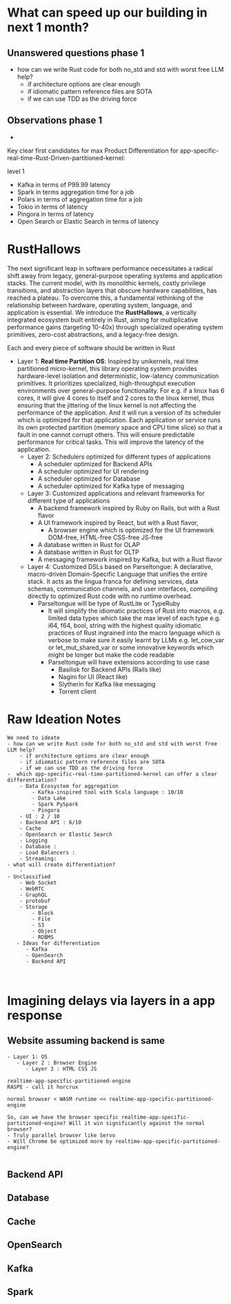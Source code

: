 # What can speed up our building in next 1 month?

## Unanswered questions phase 1
- how can we write Rust code for both no_std and std with worst free LLM help?
    - if architecture options are clear enough
    - if idiomatic pattern reference files are SOTA
    - if we can use TDD as the driving force



## Observations phase 1

-  



















Key clear first candidates for max Product Differentiation for app-specific-real-time-Rust-Driven-partitioned-kernel:

level 1
- Kafka in terms of P99.99 latency
- Spark in terms aggregation time for a job
- Polars in terms of aggregation time for a job
- Tokio in terms of latency
- Pingora in terms of latency
- Open Search or Elastic Search in terms of latency





# RustHallows

The next significant leap in software performance necessitates a radical shift away from legacy, general-purpose operating systems and application stacks. The current model, with its monolithic kernels, costly privilege transitions, and abstraction layers that obscure hardware capabilities, has reached a plateau. To overcome this, a fundamental rethinking of the relationship between hardware, operating system, language, and application is essential. We introduce the **RustHallows**, a vertically integrated ecosystem built entirely in Rust, aiming for multiplicative performance gains (targeting 10-40x) through specialized operating system primitives, zero-cost abstractions, and a legacy-free design.

Each and every piece of software should be written in Rust


- Layer 1: **Real time Partition OS**: Inspired by unikernels, real time partitioned micro-kernel, this library operating system provides hardware-level isolation and deterministic, low-latency communication primitives. It prioritizes specialized, high-throughput execution environments over general-purpose functionality. For e.g. if a linux has 6 cores, it will give 4 cores to itself and 2 cores to the linux kernel, thus ensuring that the jittering of the linux kernel is not affecting the performance of the application. And it will run a version of its scheduler which is optimized for that application. Each application or service runs its own protected partition (memory space and CPU time slice) so that a fault in one cannot corrupt others. This will ensure predictable performance for critical tasks. This will improve the latency of the application.
    - Layer 2: Schedulers optimized for different types of applications
        - A scheduler optimized for Backend APIs
        - A scheduler optimized for UI rendering
        - A scheduler optimized for Database
        - A scheduler optimized for Kafka type of messaging
    - Layer 3: Customized applications and relevant frameworks for different type of applications
        - A backend framework inspired by Ruby on Rails, but with a Rust flavor
        - A UI framework inspired by React, but with a Rust flavor, 
            - A browser engine which is optimized for the UI framework DOM-free, HTML-free CSS-free JS-free
        - A database written in Rust for OLAP
        - A database written in Rust for OLTP
        - A messaging framework inspired by Kafka, but with a Rust flavor
    - Layer 4: Customized DSLs based on Parseltongue: A declarative, macro-driven Domain-Specific Language that unifies the entire stack. It acts as the lingua franca for defining services, data schemas, communication channels, and user interfaces, compiling directly to optimized Rust code with no runtime overhead.
        - Parseltongue will be type of RustLite or TypeRuby
            - It will simplify the idiomatic practices of Rust into macros, e.g. limited data types which take the max level of each type e.g. i64, f64, bool, string with the highest quality idiomatic practices of Rust ingrained into the macro language which is verbose to make sure it easily learnt by LLMs e.g. let_cow_var or let_mut_shared_var or some innovative keywords which might be longer but make the code readable
            - Parseltongue will have extensions according to use case
                - Basilisk for Backend APIs (Rails like)
                - Nagini for UI (React like)
                - Slytherin for Kafka like messaging
                - Torrent client


# Raw Ideation Notes
``` text
We need to ideate
- how can we write Rust code for both no_std and std with worst free LLM help?
    - if architecture options are clear enough
    - if idiomatic pattern reference files are SOTA
    - if we can use TDD as the driving force
-  which app-specific-real-time-partitioned-kernel can offer a clear differentiation?
    - Data Ecosystem for aggregation
        - Kafka-inspired tool with Scala language : 10/10
        - Data Lake 
        - Spark PySpark
        - Pingora
    - UI : 2 / 10
    - Backend API : 6/10
    - Cache
    - OpenSearch or Elastic Search
    - Logging
    - Database : 
    - Load Balancers :
    - Streaming:
- what will create differentiation?
    - 
- Unclassified
    - Web Socket
    - WebRTC
    - GraphQL
    - protobuf
    - Storage
        - Block
        - File
        - S3
        - Object
        - RDBMS
   - Ideas for differentiation
      - Kafka
      - OpenSearch
      - Backend API

 
```


# Imagining delays via layers in a app response

## Website assuming backend is same
``` text
- Layer 1: OS
   - Layer 2 : Browser Engine
      - Layer 3 : HTML CSS JS

realtime-app-specific-partitioned-engine
RASPE - call it horcrux

normal browser < WASM runtime << realtime-app-specific-partitioned-engine

So, can we have the browser specific realtime-app-specific-partitioned-engine? Will it win significantly against the normal browser?
- Truly parallel browser like Servo
- Will Chrome be optimized more by realtime-app-specific-partitioned-engine?


```


## Backend API

## Database

## Cache

## OpenSearch

## Kafka

## Spark


